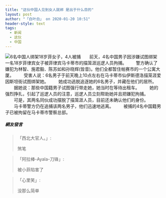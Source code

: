 ```yaml
---
title: "这伙中国人见到女人就绑 是出于什么目的"
layout: post
author: "「白叶白」 on 2020-01-20 10:51"
header-style: text
tags:
  - 新闻
  - 这伙
  - 中国
---
```


<img src="http://images.feileyuan.com/images/ueditor/202001201050000048.png" title="6名中国人绑架18岁菲女子，4人被捕" alt="6名中国人绑架18岁菲女子，4人被捕">
&nbsp; &nbsp; &nbsp; 前天，4名中国男子因涉嫌试图绑架一名18岁菲律宾女子被菲律宾马卡蒂市的描笼涯巡逻人员拘捕。
　&nbsp; &nbsp;警方确认了嫌犯为林智、施君毅、陈苏如和孙晓辉(皆音)。他们全都暂住帕赛市的一个公寓大厦。
　　受害人说：6名男子于前天晚上10点左右在马卡蒂市仙伊斯德洛描笼涯爱因斯坦街试图绑架她。
　　她成功逃脱追逐她的6名男子，并藏在他们的居所。
　　据她说：那些中国籍男子试图强行带走她，她当时在等待出租车。
　　她的强烈挣扎，引起了巡逻人员的注意，巡逻人员立刻帮助她并且把嫌犯拘捕。
　　可是，其两名同伙成功摆脱了描笼涯人员，目前还未确认他们的身份。
　　马卡蒂警方仍在追捕该两名男子，他们迅速地逃离。
　　被捕的4名中国籍男子已被拘留在马卡蒂市警察总部。

##### 網友發言 
> 「西北大官人。」:
> <p>煞笔</p>

> 「阿拉棒-Ayala-刀锋」:
> <p>被小菲陷害了</p>

> 「心里笑」:
> <p>没那么简单</p>


